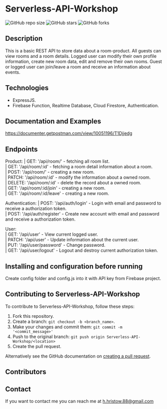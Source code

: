 # Serverless-API-Workshop

![GitHub repo size](https://img.shields.io/github/repo-size/retry2z/Serverless-API-Workshop)
![GitHub stars](https://img.shields.io/github/stars/retry2z/Serverless-API-Workshop?style=social)
![GitHub forks](https://img.shields.io/github/forks/retry2z/Serverless-API-Workshop?style=social)

## Description

This is a basic REST API to store data about a room-product. All guests can view rooms and a room details. Logged user can modify their own profile information, create new room data, edit and remove their own rooms. Guest or logged user can join/leave a room and receive an information about events.

## Technologies

- ExpressJS.
- Firebase Function, Realtime Database, Cloud Firestore, Authentication.

## Documentation and Examples

https://documenter.getpostman.com/view/10051196/T1Djjedg

## Endpoints

Product: 
 |  GET: '/api/room/' - fetching all room list.  
 |  GET: '/api/room/:id' - fetching a room detail information about a room.  
 |  POST: '/api/room/' - creating a new room.  
 |  PATCH: '/api/room/:id' - modify the information about a owned room.  
 |  DELETE: '/api/room/:id' - delete the record about a owned room.  
 |  GET: '/api/room/:id/join' - creating a new room.  
 |  GET: '/api/room/:id/leave' - creating a new room.  
 

Authentication: 
 |  POST: '/api/auth/login' - Login with email and password to receive a authorization token.  
 |  POST: '/api/auth/register' - Create new account with email and password and receive a authorization token.  

User:  
 |  GET: '/api/user' - View current logged user.  
 |  PATCH: '/api/user' - Update information about the current user.  
 |  PUT: '/api/user/password' - Change password.  
 |  GET: '/api/user/logout' - Logout and destroy current authorization token.  

## Installing and configuration before running

Create config folder and config.js into it with API key from Firebase project.

## Contributing to Serverless-API-Workshop
To contribute to Serverless-API-Workshop, follow these steps:

1. Fork this repository.
2. Create a branch: `git checkout -b <branch_name>`.
3. Make your changes and commit them: `git commit -m '<commit_message>'`
4. Push to the original branch: `git push origin Serverless-API-Workshop/<location>`
5. Create the pull request.

Alternatively see the GitHub documentation on [creating a pull request](https://help.github.com/en/github/collaborating-with-issues-and-pull-requests/creating-a-pull-request).

## Contributors



## Contact

If you want to contact me you can reach me at h.hristow.88@gmail.com

